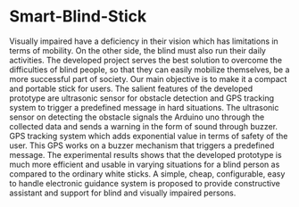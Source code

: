 # Smart-Blind-Stick

Visually impaired have a deficiency in their vision which has limitations in terms of mobility. On the other side, the blind must also run their daily activities. The developed project serves the best solution to overcome the difficulties of blind people, so that they can easily mobilize themselves, be a more successful part of society. Our main objective is to make it a compact and portable stick for users. The salient features of the developed prototype are ultrasonic sensor for obstacle detection and GPS tracking system to trigger a predefined message in hard situations. The ultrasonic sensor on detecting the obstacle signals the Arduino uno through the collected data and sends a warning in the form of sound through buzzer. GPS tracking system which adds exponential value in terms of safety of the user. This GPS works on a buzzer mechanism that triggers a predefined message. The experimental results shows that the developed prototype is much more efficient and usable in varying situations for a blind person as compared to the ordinary white sticks. A simple, cheap, configurable, easy to handle electronic guidance system is proposed to provide constructive assistant and support for blind and visually impaired persons.
